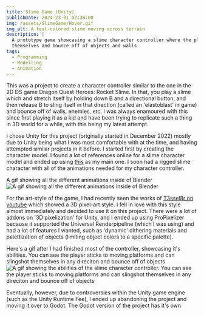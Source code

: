 ```yaml
---
title: Slime Game (Unity)
publishDate: 2024-23-01 02:30:00
img: /assets/SlimeGame/Hover.gif
img_alt: A teal-colored slime moving across terrain
description: |
  A prototype game showcasing a slime character controller where the player can slingshot
  themselves and bounce off of objects and walls
tags:
  - Programming
  - Modelling
  - Animation
---
```



This was a project to create a character controller similar to the one in the 2D DS game Dragon Quest Heroes: Rocket Slime. In that, you play a slime which and stretch itself by holding down B and a directional button, and then release B to sling itself in that direction (called an 'elastoblast' in game) and bounce off of walls, enemies, etc. I was always enamoured with this since first playing it as a kid and have been trying to replicate such a thing in 3D world for a while, with this being my latest attempt.

I chose Unity for this project (originally started in December 2022) mostly due to Unity being what I was most comfortable with at the time, and having attempted similar projects in it before. I started first by creating the character model. I found a lot of references online for a slime character model and ended up using [this](https://sketchfab.com/3d-models/rimuru-slime-612ff2c805114744b66d3c29c7942371) as my main one. I soon had a rigged slime character with all of the animations needed for my character controller.

A gif showing all the different animations inside of Blender
![A gif showing all the different animations inside of Blender](../../../public/assets/SlimeGame/slimeanims2.gif)

For the art-style of the game, I had recently seen the works of [T3ssel8r on youtube](https://www.youtube.com/@t3ssel8r) which showed a 3D pixel-art style. I fell in love with this style almost immediately and decided to use it on this project. There were a lot of addons on '3D pixelization' for Unity, and I ended up using ProPixelizer because it supported the Universal Renderpipeline (which I was using) and had a lot of features I wanted, such as 'dynamic' dithering materials and palettization of objects (limiting object colors to a specific palette).

Here's a gif after I had finished most of the controller, showcasing it's abilities. You can see the player sticks to moving platforms and can slingshot themselves in any direciton and bounce off of objects
![A gif showing the abilities of the slime character controller. You can see the player sticks to moving platforms and can slingshot themselves in any direciton and bounce off of objects](../../../public/assets/SlimeGame/Platforming.gif)

Eventually, however, due to controversies within the Unity game engine (such as the Unity Runtime Fee), I ended up abandoning the project and moving it over to Godot. The Godot version of the project has it's own


